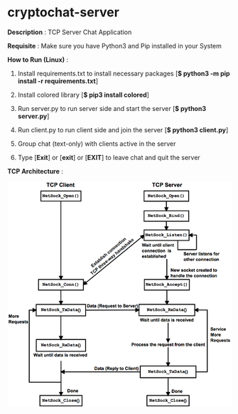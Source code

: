 # cryptochat-server

**Description** : TCP Server Chat Application

**Requisite** : Make sure you have Python3 and Pip installed in your System

**How to Run (Linux)** :

1. Install requirements.txt to install necessary packages [**$ python3 -m pip install -r requirements.txt**]

2. Install colored library [**$ pip3 install colored**]

3. Run server.py to run server side and start the server [**$ python3 server.py**]

4. Run client.py to run client side and join the server [**$ python3 client.py**]

5. Group chat (text-only) with clients active in the server

6. Type [**Exit**] or [**exit**] or [**EXIT**] to leave chat and quit the server

**TCP Architecture** :

![](tcp_architecture.png) 
